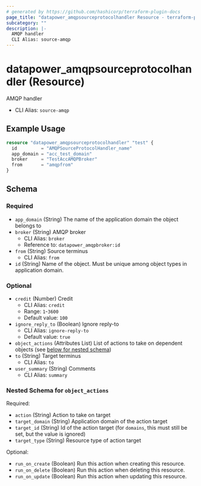 ```yaml
---
# generated by https://github.com/hashicorp/terraform-plugin-docs
page_title: "datapower_amqpsourceprotocolhandler Resource - terraform-provider-datapower"
subcategory: ""
description: |-
  AMQP handler
  CLI Alias: source-amqp
---
```


# datapower_amqpsourceprotocolhandler (Resource)

AMQP handler
  - CLI Alias: `source-amqp`

## Example Usage

```terraform
resource "datapower_amqpsourceprotocolhandler" "test" {
  id         = "AMQPSourceProtocolHandler_name"
  app_domain = "acc_test_domain"
  broker     = "TestAccAMQPBroker"
  from       = "amqpfrom"
}
```

<!-- schema generated by tfplugindocs -->
## Schema

### Required

- `app_domain` (String) The name of the application domain the object belongs to
- `broker` (String) AMQP broker
  - CLI Alias: `broker`
  - Reference to: `datapower_amqpbroker:id`
- `from` (String) Source terminus
  - CLI Alias: `from`
- `id` (String) Name of the object. Must be unique among object types in application domain.

### Optional

- `credit` (Number) Credit
  - CLI Alias: `credit`
  - Range: `1`-`3600`
  - Default value: `100`
- `ignore_reply_to` (Boolean) Ignore reply-to
  - CLI Alias: `ignore-reply-to`
  - Default value: `true`
- `object_actions` (Attributes List) List of actions to take on dependent objects (see [below for nested schema](#nestedatt--object_actions))
- `to` (String) Target terminus
  - CLI Alias: `to`
- `user_summary` (String) Comments
  - CLI Alias: `summary`

<a id="nestedatt--object_actions"></a>
### Nested Schema for `object_actions`

Required:

- `action` (String) Action to take on target
- `target_domain` (String) Application domain of the action target
- `target_id` (String) Id of the action target (for `domains`, this must still be set, but the value is ignored)
- `target_type` (String) Resource type of action target

Optional:

- `run_on_create` (Boolean) Run this action when creating this resource.
- `run_on_delete` (Boolean) Run this action when deleting this resource.
- `run_on_update` (Boolean) Run this action when updating this resource.
